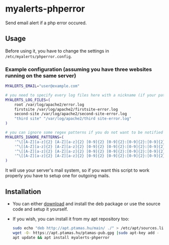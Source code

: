 # myalerts-phperror
Send email alert if a php error occured.

## Usage
Before using it, you have to change the settings in `/etc/myalerts/phperror.config`.

### Example configuration (assuming you have three websites running on the same server)
```sh
MYALERTS_EMAIL="user@example.com"

# you need to specify every log files here with a nickname (if your path contains space, use "quote marks")
MYALERTS_LOG_FILES=(
	root /var/log/apache2/error.log
	firstsite /var/log/apache2/firstsite-error.log
	second-site /var/log/apache2/second-site-error.log
	"third site" "/var/log/apache2/third site-error.log"
)

# you can ignore some regex patterns if you do not want to be notified of them
MYALERTS_IGNORE_PATTERNS=(
	'^\[[A-Z][a-z]{2} [A-Z][a-z]{2} [0-9]{2} [0-9]{2}:[0-9]{2}:[0-9]{2}.[0-9]{6} [0-9]{4}\] \[mpm_prefork:notice\] \[pid [0-9]+\] AH[0-9]+: Graceful restart requested, doing restart$'
	'^\[[A-Z][a-z]{2} [A-Z][a-z]{2} [0-9]{2} [0-9]{2}:[0-9]{2}:[0-9]{2}.[0-9]{6} [0-9]{4}\] \[mpm_prefork:notice\] \[pid [0-9]+\] AH[0-9]+: Apache/[^ ]+ ([^ ]+) mpm-itk/[^ ]+ OpenSSL/[^ ]+ configured -- resuming normal operations$'
	'^\[[A-Z][a-z]{2} [A-Z][a-z]{2} [0-9]{2} [0-9]{2}:[0-9]{2}:[0-9]{2}.[0-9]{6} [0-9]{4}\] \[core:notice\] \[pid [0-9]+\] AH[0-9]+: Command line: '"'"'/usr/sbin/apache2'"'"'$'
	'^\[[A-Z][a-z]{2} [A-Z][a-z]{2} [0-9]{2} [0-9]{2}:[0-9]{2}:[0-9]{2}.[0-9]{6} [0-9]{4}\] \[mpm_prefork:notice\] \[pid [0-9]+\] AH[0-9]+: caught SIGTERM, shutting down$'
)
```

It will use your server's mail system, so if you want this script to work properly you have to setup one for outgoing mails.

## Installation
- You can either [download](https://github.com/tamas646/myalerts-phperror/raw/main/myalerts-phperror_1.3.0_all.deb) and install the deb package or use the source code and setup it yourself.

- If you wish, you can install it from my apt repository too:

  ```sh
  sudo echo "deb http://apt.ptamas.hu/main/ ./" > /etc/apt/sources.list.d/apt.ptamas.list
  wget -O- https://apt.ptamas.hu/ptamas-pub.gpg |sudo apt-key add -
  apt update && apt install myalerts-phperror
  ```
